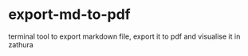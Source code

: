 # export-md-to-pdf
terminal tool to export markdown file, export it to pdf and visualise it in zathura
